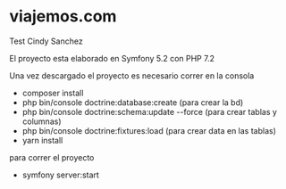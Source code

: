 # viajemos.com
Test Cindy Sanchez

El proyecto esta elaborado en Symfony 5.2  con PHP 7.2 

Una vez descargado el proyecto es necesario correr en la consola
- composer install
- php bin/console doctrine:database:create (para crear la bd)
- php bin/console doctrine:schema:update --force (para crear tablas y  columnas)
- php bin/console doctrine:fixtures:load (para crear data en las tablas)
- yarn install

para correr el proyecto
- symfony server:start
